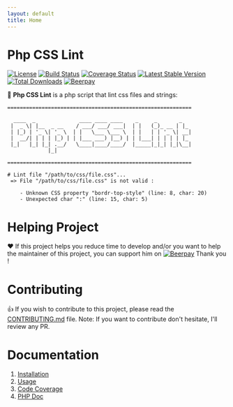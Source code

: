 ```yaml
---
layout: default
title: Home
---
```

# Php CSS Lint

[![License](https://poser.pugx.org/neilime/php-css-lint/license)](https://packagist.org/packages/neilime/php-css-lint)
[![Build Status](https://travis-ci.org/neilime/php-css-lint.png?branch=master)](https://travis-ci.org/neilime/php-css-lint)
[![Coverage Status](https://coveralls.io/repos/github/neilime/php-css-lint/badge.svg)](https://coveralls.io/github/neilime/php-css-lint)
[![Latest Stable Version](https://poser.pugx.org/neilime/php-css-lint/v/stable.png)](https://packagist.org/packages/neilime/php-css-lint)
[![Total Downloads](https://poser.pugx.org/neilime/php-css-lint/downloads.png)](https://packagist.org/packages/neilime/php-css-lint)
[![Beerpay](https://beerpay.io/neilime/php-css-lint/badge.svg)](https://beerpay.io/neilime/php-css-lint)

📢 __Php CSS Lint__ is a php script that lint css files and strings:

```
===========================================================

  ____  _              ____ ____ ____    _     _       _
 |  _ \| |__  _ __    / ___/ ___/ ___|  | |   (_)_ __ | |_
 | |_) | '_ \| '_ \  | |   \___ \___ \  | |   | | '_ \| __|
 |  __/| | | | |_) | | |___ ___) |__) | | |___| | | | | |_
 |_|   |_| |_| .__/   \____|____/____/  |_____|_|_| |_|\__|
             |_|

===========================================================

# Lint file "/path/to/css/file.css"...
 => File "/path/to/css/file.css" is not valid :

    - Unknown CSS property "bordr-top-style" (line: 8, char: 20)
    - Unexpected char ":" (line: 15, char: 5)
```

# Helping Project

❤️ If this project helps you reduce time to develop and/or you want to help the maintainer of this project, you can support him on [![Beerpay](https://beerpay.io/neilime/php-css-lint/badge.svg)](https://beerpay.io/neilime/php-css-lint) Thank you !

# Contributing

👍 If you wish to contribute to this project, please read the [CONTRIBUTING.md](CONTRIBUTING.md) file. Note: If you want to contribute don't hesitate, I'll review any PR.

# Documentation

1. [Installation](https://github.com/neilime/php-css-lint/wiki/Installation)
2. [Usage](https://github.com/neilime/php-css-lint/wiki/Usage)
3. [Code Coverage](https://coveralls.io/github/neilime/php-css-lint)
4. [PHP Doc](https://neilime.github.io/php-css-lint/phpdoc)
